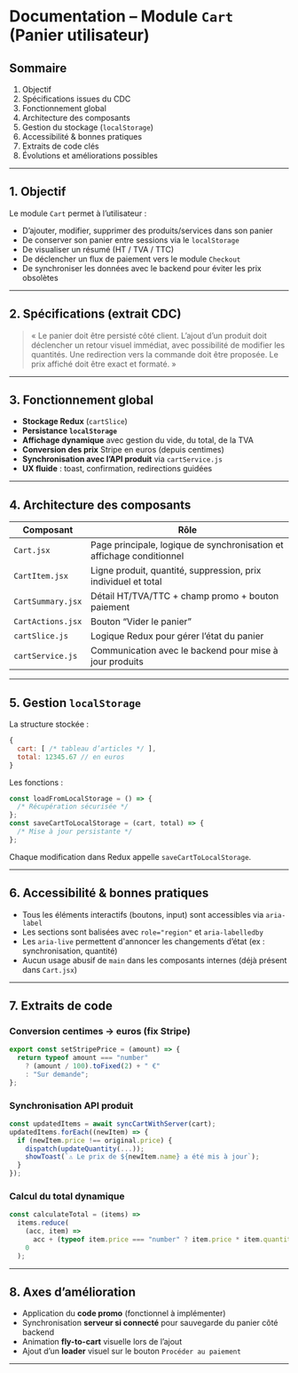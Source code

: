 # Documentation – Module `Cart` (Panier utilisateur)

## Sommaire

1. Objectif
2. Spécifications issues du CDC
3. Fonctionnement global
4. Architecture des composants
5. Gestion du stockage (`localStorage`)
6. Accessibilité & bonnes pratiques
7. Extraits de code clés
8. Évolutions et améliorations possibles

---

## 1. Objectif

Le module `Cart` permet à l’utilisateur :

- D’ajouter, modifier, supprimer des produits/services dans son panier
- De conserver son panier entre sessions via le `localStorage`
- De visualiser un résumé (HT / TVA / TTC)
- De déclencher un flux de paiement vers le module `Checkout`
- De synchroniser les données avec le backend pour éviter les prix obsolètes

---

## 2. Spécifications (extrait CDC)

> « Le panier doit être persisté côté client. L’ajout d’un produit doit déclencher un retour visuel immédiat, avec possibilité de modifier les quantités. Une redirection vers la commande doit être proposée. Le prix affiché doit être exact et formaté. »

---

## 3. Fonctionnement global

- **Stockage Redux** (`cartSlice`)
- **Persistance `localStorage`**
- **Affichage dynamique** avec gestion du vide, du total, de la TVA
- **Conversion des prix** Stripe en euros (depuis centimes)
- **Synchronisation avec l’API produit** via `cartService.js`
- **UX fluide** : toast, confirmation, redirections guidées

---

## 4. Architecture des composants

| Composant         | Rôle                                                                  |
| ----------------- | --------------------------------------------------------------------- |
| `Cart.jsx`        | Page principale, logique de synchronisation et affichage conditionnel |
| `CartItem.jsx`    | Ligne produit, quantité, suppression, prix individuel et total        |
| `CartSummary.jsx` | Détail HT/TVA/TTC + champ promo + bouton paiement                     |
| `CartActions.jsx` | Bouton “Vider le panier”                                              |
| `cartSlice.js`    | Logique Redux pour gérer l’état du panier                             |
| `cartService.js`  | Communication avec le backend pour mise à jour produits               |

---

## 5. Gestion `localStorage`

La structure stockée :

```js
{
  cart: [ /* tableau d’articles */ ],
  total: 12345.67 // en euros
}
```

Les fonctions :

```js
const loadFromLocalStorage = () => {
  /* Récupération sécurisée */
};
const saveCartToLocalStorage = (cart, total) => {
  /* Mise à jour persistante */
};
```

Chaque modification dans Redux appelle `saveCartToLocalStorage`.

---

## 6. Accessibilité & bonnes pratiques

- Tous les éléments interactifs (boutons, input) sont accessibles via `aria-label`
- Les sections sont balisées avec `role="region"` et `aria-labelledby`
- Les `aria-live` permettent d'annoncer les changements d’état (ex : synchronisation, quantité)
- Aucun usage abusif de `main` dans les composants internes (déjà présent dans `Cart.jsx`)

---

## 7. Extraits de code

### Conversion centimes → euros (fix Stripe)

```js
export const setStripePrice = (amount) => {
  return typeof amount === "number"
    ? (amount / 100).toFixed(2) + " €"
    : "Sur demande";
};
```

### Synchronisation API produit

```js
const updatedItems = await syncCartWithServer(cart);
updatedItems.forEach((newItem) => {
  if (newItem.price !== original.price) {
    dispatch(updateQuantity(...));
    showToast(`⚠️ Le prix de ${newItem.name} a été mis à jour`);
  }
});
```

### Calcul du total dynamique

```js
const calculateTotal = (items) =>
  items.reduce(
    (acc, item) =>
      acc + (typeof item.price === "number" ? item.price * item.quantity : 0),
    0
  );
```

---

## 8. Axes d’amélioration

- Application du **code promo** (fonctionnel à implémenter)
- Synchronisation **serveur si connecté** pour sauvegarde du panier côté backend
- Animation **fly-to-cart** visuelle lors de l’ajout
- Ajout d’un **loader** visuel sur le bouton `Procéder au paiement`

---
